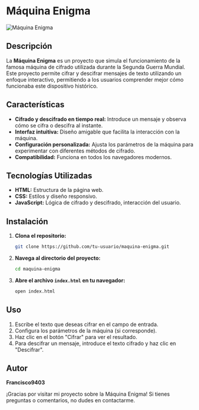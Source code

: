 # Máquina Enigma

![Máquina Enigma](https://upload.wikimedia.org/wikipedia/commons/thumb/b/bc/Enigma_M4_Decryptor.jpg/800px-Enigma_M4_Decryptor.jpg)

## Descripción

La **Máquina Enigma** es un proyecto que simula el funcionamiento de la famosa máquina de cifrado utilizada durante la Segunda Guerra Mundial. Este proyecto permite cifrar y descifrar mensajes de texto utilizando un enfoque interactivo, permitiendo a los usuarios comprender mejor cómo funcionaba este dispositivo histórico.

## Características

- **Cifrado y descifrado en tiempo real:** Introduce un mensaje y observa cómo se cifra o descifra al instante.
- **Interfaz intuitiva:** Diseño amigable que facilita la interacción con la máquina.
- **Configuración personalizada:** Ajusta los parámetros de la máquina para experimentar con diferentes métodos de cifrado.
- **Compatibilidad:** Funciona en todos los navegadores modernos.

## Tecnologías Utilizadas

- **HTML:** Estructura de la página web.
- **CSS:** Estilos y diseño responsivo.
- **JavaScript:** Lógica de cifrado y descifrado, interacción del usuario.

## Instalación

1. **Clona el repositorio:**

   ```bash
   git clone https://github.com/tu-usuario/maquina-enigma.git
   ```

2. **Navega al directorio del proyecto:**

   ```bash
   cd maquina-enigma
   ```

3. **Abre el archivo `index.html` en tu navegador:**

   ```bash
   open index.html
   ```

## Uso

1. Escribe el texto que deseas cifrar en el campo de entrada.
2. Configura los parámetros de la máquina (si corresponde).
3. Haz clic en el botón "Cifrar" para ver el resultado.
4. Para descifrar un mensaje, introduce el texto cifrado y haz clic en "Descifrar".

## Autor

**Francisco9403**



¡Gracias por visitar mi proyecto sobre la Máquina Enigma! Si tienes preguntas o comentarios, no dudes en contactarme.
```

